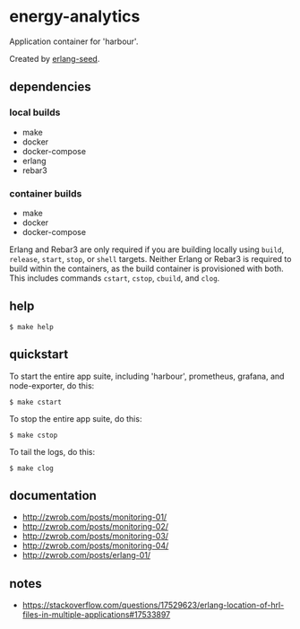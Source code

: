 # energy-analytics

Application container for 'harbour'.

Created by [erlang-seed](https://github.com/toddg/erlang-seed).

## dependencies

### local builds

* make
* docker
* docker-compose
* erlang
* rebar3

### container builds

* make
* docker
* docker-compose

Erlang and Rebar3 are only required if you are building locally using
`build`, `release`, `start`, `stop`, or `shell` targets. Neither Erlang or
Rebar3 is required to build within the containers, as the build container is
provisioned with both. This includes commands `cstart`, `cstop`, `cbuild`, and
`clog`.

## help

    $ make help

## quickstart

To start the entire app suite, including 'harbour', prometheus, grafana, and
node-exporter, do this:

    $ make cstart

To stop the entire app suite, do this:

    $ make cstop

To tail the logs, do this:

    $ make clog

## documentation

* http://zwrob.com/posts/monitoring-01/
* http://zwrob.com/posts/monitoring-02/
* http://zwrob.com/posts/monitoring-03/
* http://zwrob.com/posts/monitoring-04/
* http://zwrob.com/posts/erlang-01/

## notes

* https://stackoverflow.com/questions/17529623/erlang-location-of-hrl-files-in-multiple-applications#17533897


